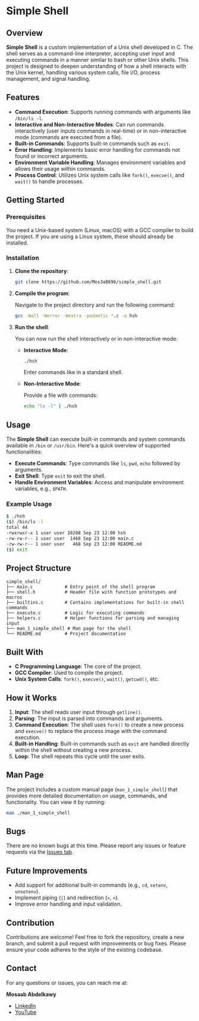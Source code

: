 # Simple Shell

## Overview

**Simple Shell** is a custom implementation of a Unix shell developed in C. The shell serves as a command-line interpreter, accepting user input and executing commands in a manner similar to bash or other Unix shells. This project is designed to deepen understanding of how a shell interacts with the Unix kernel, handling various system calls, file I/O, process management, and signal handling.

## Features

- **Command Execution**: Supports running commands with arguments like `/bin/ls -l`.
- **Interactive and Non-Interactive Modes**: Can run commands interactively (user inputs commands in real-time) or in non-interactive mode (commands are executed from a file).
- **Built-in Commands**: Supports built-in commands such as `exit`.
- **Error Handling**: Implements basic error handling for commands not found or incorrect arguments.
- **Environment Variable Handling**: Manages environment variables and allows their usage within commands.
- **Process Control**: Utilizes Unix system calls like `fork()`, `execve()`, and `wait()` to handle processes.

## Getting Started

### Prerequisites

You need a Unix-based system (Linux, macOS) with a GCC compiler to build the project. If you are using a Linux system, these should already be installed.

### Installation

1. **Clone the repository**:

   ```bash
   git clone https://github.com/Mos3aB696/simple_shell.git
   ```

2. **Compile the program**:

   Navigate to the project directory and run the following command:

   ```bash
   gcc -Wall -Werror -Wextra -pedantic *.c -o hsh
   ```

3. **Run the shell**:

   You can now run the shell interactively or in non-interactive mode:

   - **Interactive Mode**:
   
     ```bash
     ./hsh
     ```
     Enter commands like in a standard shell.

   - **Non-Interactive Mode**:
   
     Provide a file with commands:
   
     ```bash
     echo "ls -l" | ./hsh
     ```

## Usage

The **Simple Shell** can execute built-in commands and system commands available in `/bin` or `/usr/bin`. Here's a quick overview of supported functionalities:

- **Execute Commands**: Type commands like `ls`, `pwd`, `echo` followed by arguments.
- **Exit Shell**: Type `exit` to exit the shell.
- **Handle Environment Variables**: Access and manipulate environment variables, e.g., `$PATH`.

### Example Usage

```bash
$ ./hsh
($) /bin/ls -l
total 44
-rwxrwxr-x 1 user user 10208 Sep 23 12:00 hsh
-rw-rw-r-- 1 user user  1468 Sep 23 12:00 main.c
-rw-rw-r-- 1 user user   468 Sep 23 12:00 README.md
($) exit
```

## Project Structure

```plaintext
simple_shell/
├── main.c            # Entry point of the shell program
├── shell.h           # Header file with function prototypes and macros
├── builtins.c        # Contains implementations for built-in shell commands
├── execute.c         # Logic for executing commands
├── helpers.c         # Helper functions for parsing and managing input
├── man_1_simple_shell # Man page for the shell
└── README.md         # Project documentation
```

## Built With

- **C Programming Language**: The core of the project.
- **GCC Compiler**: Used to compile the project.
- **Unix System Calls**: `fork()`, `execve()`, `wait()`, `getcwd()`, etc.

## How it Works

1. **Input**: The shell reads user input through `getline()`.
2. **Parsing**: The input is parsed into commands and arguments.
3. **Command Execution**: The shell uses `fork()` to create a new process and `execve()` to replace the process image with the command execution.
4. **Built-in Handling**: Built-in commands such as `exit` are handled directly within the shell without creating a new process.
5. **Loop**: The shell repeats this cycle until the user exits.

## Man Page

The project includes a custom manual page (`man_1_simple_shell`) that provides more detailed documentation on usage, commands, and functionality. You can view it by running:

```bash
man ./man_1_simple_shell
```

## Bugs

There are no known bugs at this time. Please report any issues or feature requests via the [Issues tab](https://github.com/Mos3aB696/simple_shell/issues).

## Future Improvements

- Add support for additional built-in commands (e.g., `cd`, `setenv`, `unsetenv`).
- Implement piping (`|`) and redirection (`>`, `<`).
- Improve error handling and input validation.

## Contribution

Contributions are welcome! Feel free to fork the repository, create a new branch, and submit a pull request with improvements or bug fixes. Please ensure your code adheres to the style of the existing codebase.

## Contact

For any questions or issues, you can reach me at:

**Mosaab Abdelkawy**
- [LinkedIn](https://www.linkedin.com/in/mosaab-abdelkawy/)
- [YouTube](https://youtube.com/@tapseta696?si=7q1LRJdUoOW2Yamk)
